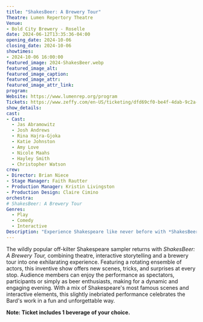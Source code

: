 ```yaml
---
title: "ShakesBeer: A Brewery Tour"
Theatre: Lumen Repertory Theatre
Venue: 
- Bold City Brewery - Roselle
date: 2024-06-12T13:35:36-04:00
opening_date: 2024-10-06
closing_date: 2024-10-06
showtimes:
- 2024-10-06 16:00:00
featured_image: 2024-ShakesBeer.webp
featured_image_alt: 
featured_image_caption: 
featured_image_attr: 
featured_image_attr_link: 
program:
Website: https://www.lumenrep.org/program
Tickets: https://www.zeffy.com/en-US/ticketing/dfd69cf0-be4f-4dab-9c2a-1225692a20cc
show_details: 
cast:
- Cast:
  - Jas Abramowitz
  - Josh Andrews
  - Rina Hajra-Gjoka
  - Katie Johnston
  - Amy Love
  - Nicole Maahs
  - Hayley Smith
  - Christopher Watson
crew:
- Director: Brian Niece
- Stage Manager: Faith Rautter
- Production Manager: Kristin Livingston
- Production Design: Claire Cimino
orchestra:
# ShakesBeer: A Brewery Tour
Genres:
  - Play
  - Comedy
  - Interactive
Description: "Experience Shakespeare like never before with *ShakesBeer: A Brewery Tour*, blending classic scenes, improvisation and craft brews in a unique, interactive performance."
---
```

The wildly popular off-kilter Shakespeare sampler returns with *ShakesBeer: A Brewery Tour,* combining theatre, interactive storytelling and a brewery tour into one exhilarating experience. Featuring a rotating ensemble of actors, this inventive show offers new scenes, tricks, and surprises at every stop. Audience members can enjoy the performance as spectators, participants or simply as beer enthusiasts, making for a dynamic and engaging evening. With a mix of Shakespeare's most famous scenes and interactive elements, this slightly inebriated performance celebrates the Bard's work in a fun and unforgettable way.

**Note: Ticket includes 1 beverage of your choice.** 
